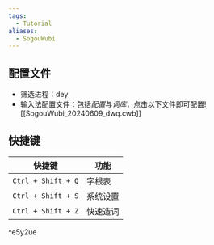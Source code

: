 ```yaml
---
tags:
  - Tutorial
aliases:
  - SogouWubi
---
```

## 配置文件
- 筛选进程：dey
- 输入法配置文件：包括*配置*与*词库*，点击以下文件即可配置![[SogouWubi_20240609_dwq.cwb]]
## 快捷键

| 快捷键                | 功能   |
| ------------------ | ---- |
| `Ctrl + Shift + Q` | 字根表  |
| `Ctrl + Shift + S` | 系统设置 |
| `Ctrl + Shift + Z` | 快速造词 |

^e5y2ue